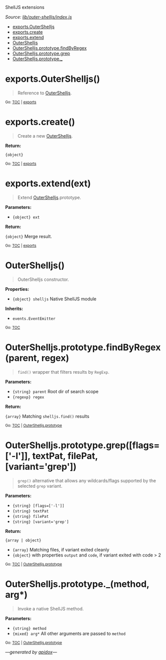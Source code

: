 ShellJS extensions

_Source: [lib/outer-shelljs/index.js](../lib/outer-shelljs/index.js)_

<a name="tableofcontents"></a>

- <a name="toc_exports"></a>[exports.OuterShelljs](#exportsoutershelljs)
- [exports.create](#exportscreate)
- [exports.extend](#exportsextendext)
- <a name="toc_outershelljs"></a>[OuterShelljs](#outershelljs)
- <a name="toc_outershelljsprototype"></a>[OuterShelljs.prototype.findByRegex](#outershelljsprototypefindbyregexparent-regex)
- [OuterShelljs.prototype.grep](#outershelljsprototypegrepflags-l-textpat-filepat-variantgrep)
- [OuterShelljs.prototype._](#outershelljsprototype_method-arg)

<a name="exports"></a>

# exports.OuterShelljs()

> Reference to [OuterShelljs](#outershelljs).

<sub>Go: [TOC](#tableofcontents) | [exports](#toc_exports)</sub>

# exports.create()

> Create a new [OuterShelljs](#outershelljs).

**Return:**

`{object}`

<sub>Go: [TOC](#tableofcontents) | [exports](#toc_exports)</sub>

# exports.extend(ext)

> Extend [OuterShelljs](#outershelljs).prototype.

**Parameters:**

- `{object} ext`

**Return:**

`{object}` Merge result.

<sub>Go: [TOC](#tableofcontents) | [exports](#toc_exports)</sub>

# OuterShelljs()

> OuterShelljs constructor.

**Properties:**

- `{object} shelljs` Native ShellJS module

**Inherits:**

- `events.EventEmitter`

<sub>Go: [TOC](#tableofcontents)</sub>

<a name="outershelljsprototype"></a>

# OuterShelljs.prototype.findByRegex(parent, regex)

> `find()` wrapper that filters results by `RegExp`.

**Parameters:**

- `{string} parent` Root dir of search scope
- `{regexp} regex`

**Return:**

`{array}` Matching `shelljs.find()` results

<sub>Go: [TOC](#tableofcontents) | [OuterShelljs.prototype](#toc_outershelljsprototype)</sub>

# OuterShelljs.prototype.grep([flags=['-l']], textPat, filePat, [variant='grep'])

> `grep()` alternative that allows any wildcards/flags supported by the
selected `grep` variant.

**Parameters:**

- `{string} [flags=['-l']]`
- `{string} textPat`
- `{string} filePat`
- `{string} [variant='grep']`

**Return:**

`{array | object}`

- `{array}` Matching files, if variant exited cleanly
- `{object}` with properties `output` and `code`, if variant exited with code &gt; 2

<sub>Go: [TOC](#tableofcontents) | [OuterShelljs.prototype](#toc_outershelljsprototype)</sub>

# OuterShelljs.prototype._(method, arg*)

> Invoke a native ShellJS method.

**Parameters:**

- `{string} method`
- `{mixed} arg*` All other arguments are passed to `method`

<sub>Go: [TOC](#tableofcontents) | [OuterShelljs.prototype](#toc_outershelljsprototype)</sub>

_&mdash;generated by [apidox](https://github.com/codeactual/apidox)&mdash;_
